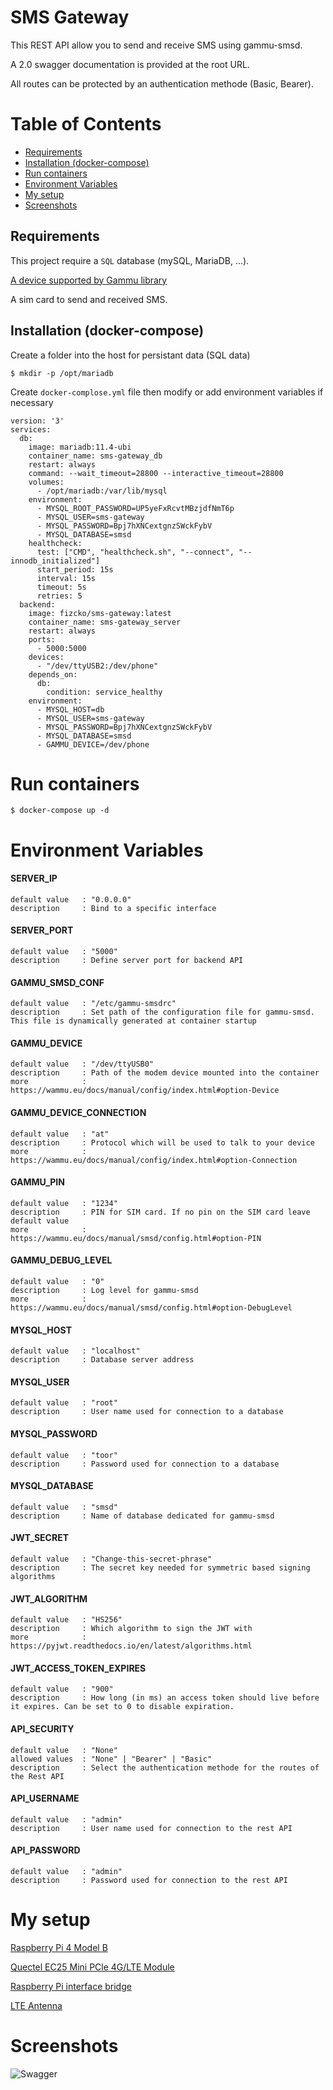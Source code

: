 # SMS Gateway

This REST API allow you to send and receive SMS using gammu-smsd.

A 2.0 swagger documentation is provided at the root URL.

All routes can be protected by an authentication methode (Basic, Bearer).

# Table of Contents

* [Requirements](#Requirements)
* [Installation (docker-compose)](#Installation-(docker-compose))
* [Run containers](#Run-containers)
* [Environment Variables](#Environment-Variables)
* [My setup](#My-setup)
* [Screenshots](#Screenshots)

## Requirements

This project require a `SQL` database (mySQL, MariaDB, ...).

[A device supported by Gammu library](https://wammu.eu/phones/)

A sim card to send and received SMS.

## Installation (docker-compose)

Create a folder into the host for persistant data (SQL data)

    $ mkdir -p /opt/mariadb

Create `docker-complose.yml` file then modify or add environment variables if necessary

```
version: '3'
services:
  db:
    image: mariadb:11.4-ubi
    container_name: sms-gateway_db
    restart: always
    command: --wait_timeout=28800 --interactive_timeout=28800
    volumes:
      - /opt/mariadb:/var/lib/mysql
    environment:
      - MYSQL_ROOT_PASSWORD=UP5yeFxRcvtMBzjdfNmT6p
      - MYSQL_USER=sms-gateway
      - MYSQL_PASSWORD=Bpj7hXNCextgnzSWckFybV
      - MYSQL_DATABASE=smsd
    healthcheck:
      test: ["CMD", "healthcheck.sh", "--connect", "--innodb_initialized"]
      start_period: 15s
      interval: 15s
      timeout: 5s
      retries: 5
  backend:
    image: fizcko/sms-gateway:latest
    container_name: sms-gateway_server
    restart: always
    ports:
      - 5000:5000
    devices:
      - "/dev/ttyUSB2:/dev/phone"
    depends_on:
      db:
        condition: service_healthy
    environment:
      - MYSQL_HOST=db
      - MYSQL_USER=sms-gateway
      - MYSQL_PASSWORD=Bpj7hXNCextgnzSWckFybV
      - MYSQL_DATABASE=smsd
      - GAMMU_DEVICE=/dev/phone
```

# Run containers
```
$ docker-compose up -d
```

# Environment Variables

#### SERVER_IP
    default value   : "0.0.0.0"
    description     : Bind to a specific interface

#### SERVER_PORT
    default value   : "5000"
    description     : Define server port for backend API

#### GAMMU_SMSD_CONF
    default value   : "/etc/gammu-smsdrc"
    description     : Set path of the configuration file for gammu-smsd. This file is dynamically generated at container startup

#### GAMMU_DEVICE
    default value   : "/dev/ttyUSB0"
    description     : Path of the modem device mounted into the container
    more            : https://wammu.eu/docs/manual/config/index.html#option-Device

#### GAMMU_DEVICE_CONNECTION
    default value   : "at"
    description     : Protocol which will be used to talk to your device
    more            : https://wammu.eu/docs/manual/config/index.html#option-Connection

#### GAMMU_PIN
    default value   : "1234"
    description     : PIN for SIM card. If no pin on the SIM card leave default value
    more            : https://wammu.eu/docs/manual/smsd/config.html#option-PIN

#### GAMMU_DEBUG_LEVEL
    default value   : "0"
    description     : Log level for gammu-smsd
    more            : https://wammu.eu/docs/manual/smsd/config.html#option-DebugLevel

#### MYSQL_HOST
    default value   : "localhost"
    description     : Database server address

#### MYSQL_USER
    default value   : "root"
    description     : User name used for connection to a database

#### MYSQL_PASSWORD
    default value   : "toor"
    description     : Password used for connection to a database

#### MYSQL_DATABASE
    default value   : "smsd"
    description     : Name of database dedicated for gammu-smsd

#### JWT_SECRET
    default value   : "Change-this-secret-phrase"
    description     : The secret key needed for symmetric based signing algorithms

#### JWT_ALGORITHM
    default value   : "HS256"
    description     : Which algorithm to sign the JWT with
    more            : https://pyjwt.readthedocs.io/en/latest/algorithms.html

#### JWT_ACCESS_TOKEN_EXPIRES
    default value   : "900"
    description     : How long (in ms) an access token should live before it expires. Can be set to 0 to disable expiration.

#### API_SECURITY
    default value   : "None"
    allowed values  : "None" | "Bearer" | "Basic"
    description     : Select the authentication methode for the routes of the Rest API

#### API_USERNAME
    default value   : "admin"
    description     : User name used for connection to the rest API

#### API_PASSWORD
    default value   : "admin"
    description     : Password used for connection to the rest API


# My setup

[Raspberry Pi 4 Model B](https://www.raspberrypi.org/products/raspberry-pi-4-model-b/)

[Quectel EC25 Mini PCle 4G/LTE Module](https://sixfab.com/product/quectel-ec25-mini-pcle-4glte-module/)

[Raspberry Pi interface bridge](https://sixfab.com/product/raspberry-pi-3g-4glte-base-shield-v2/)

[LTE Antenna](https://sixfab.com/product/lte-main-diversity-dual-u-fl-antenna-100mm/)

# Screenshots

![Swagger](screenshots/swagger.png)
